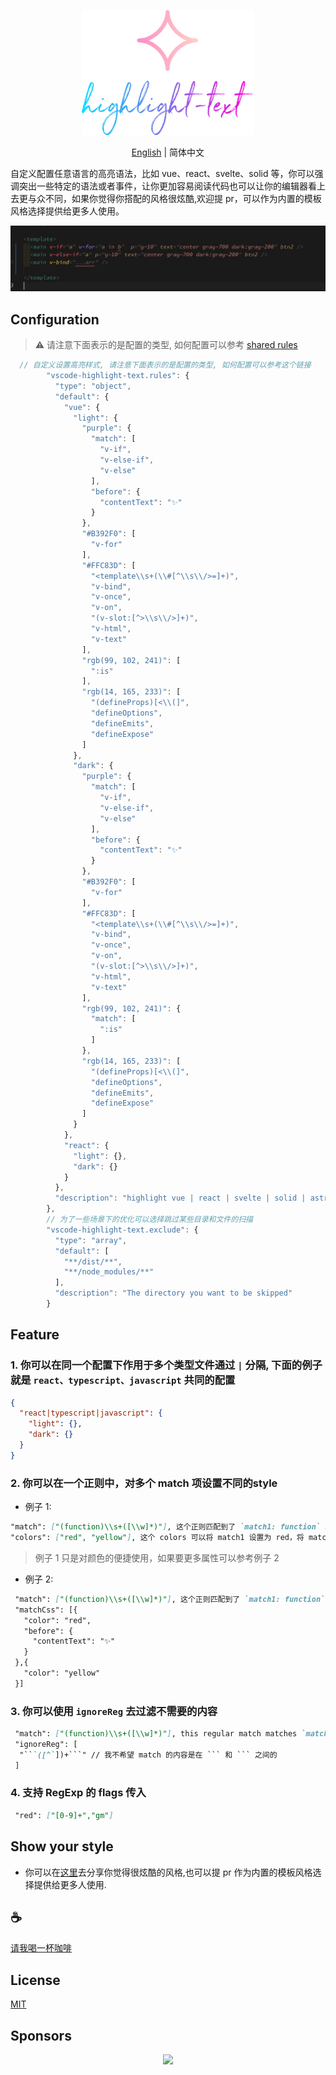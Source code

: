 <p align="center">
<img height="200" src="./icon.png" alt="vscode-highlight-text">
</p>
<p align="center"> <a href="./README.md">English</a> | 简体中文</p>

自定义配置任意语言的高亮语法，比如 vue、react、svelte、solid 等，你可以强调突出一些特定的语法或者事件，让你更加容易阅读代码也可以让你的编辑器看上去更与众不同，如果你觉得你搭配的风格很炫酷,欢迎提 pr，可以作为内置的模板风格选择提供给更多人使用。

![demo](/assets/demo.jpg)

## Configuration
> ⚠️ 请注意下面表示的是配置的类型, 如何配置可以参考 [shared rules](https://github.com/Simon-He95/vscode-highlight-text/issues/5)

```typescript
  // 自定义设置高亮样式, 请注意下面表示的是配置的类型, 如何配置可以参考这个链接
        "vscode-highlight-text.rules": {
          "type": "object",
          "default": {
            "vue": {
              "light": {
                "purple": {
                  "match": [
                    "v-if",
                    "v-else-if",
                    "v-else"
                  ],
                  "before": {
                    "contentText": "✨"
                  }
                },
                "#B392F0": [
                  "v-for"
                ],
                "#FFC83D": [
                  "<template\\s+(\\#[^\\s\\/>=]+)",
                  "v-bind",
                  "v-once",
                  "v-on",
                  "(v-slot:[^>\\s\\/>]+)",
                  "v-html",
                  "v-text"
                ],
                "rgb(99, 102, 241)": [
                  ":is"
                ],
                "rgb(14, 165, 233)": [
                  "(defineProps)[<\\(]",
                  "defineOptions",
                  "defineEmits",
                  "defineExpose"
                ]
              },
              "dark": {
                "purple": {
                  "match": [
                    "v-if",
                    "v-else-if",
                    "v-else"
                  ],
                  "before": {
                    "contentText": "✨"
                  }
                },
                "#B392F0": [
                  "v-for"
                ],
                "#FFC83D": [
                  "<template\\s+(\\#[^\\s\\/>=]+)",
                  "v-bind",
                  "v-once",
                  "v-on",
                  "(v-slot:[^>\\s\\/>]+)",
                  "v-html",
                  "v-text"
                ],
                "rgb(99, 102, 241)": {
                  "match": [
                    ":is"
                  ]
                },
                "rgb(14, 165, 233)": [
                  "(defineProps)[<\\(]",
                  "defineOptions",
                  "defineEmits",
                  "defineExpose"
                ]
              }
            },
            "react": {
              "light": {},
              "dark": {}
            }
          },
          "description": "highlight vue | react | svelte | solid | astro | ... style"
        },
        // 为了一些场景下的优化可以选择跳过某些目录和文件的扫描
        "vscode-highlight-text.exclude": {
          "type": "array",
          "default": [
            "**/dist/**",
            "**/node_modules/**"
          ],
          "description": "The directory you want to be skipped"
        }
```

## Feature

### 1. 你可以在同一个配置下作用于多个类型文件通过 `|` 分隔, 下面的例子就是 `react、typescript、javascript` 共同的配置

```json
{
  "react|typescript|javascript": {
    "light": {},
    "dark": {}
  }
}
```

### 2. 你可以在一个正则中，对多个 match 项设置不同的style

 - 例子 1:

  ```md
  "match": ["(function)\\s+([\\w]*)"], 这个正则匹配到了 `match1: function` 和 `match2: functionName`
  "colors": ["red", "yellow"], 这个 colors 可以将 match1 设置为 red，将 match2 设置为 yellow
  ```
  > 例子 1 只是对颜色的便捷使用，如果要更多属性可以参考例子 2

 - 例子 2:

 ```md
  "match": ["(function)\\s+([\\w]*)"], 这个正则匹配到了 `match1: function` 和 `match2: functionName`
  "matchCss": [{
    "color": "red",
    "before": {
      "contentText": "✨"
    }
  },{
    "color": "yellow"
  }]
  ```

### 3. 你可以使用 `ignoreReg` 去过滤不需要的内容
  ```md
   "match": ["(function)\\s+([\\w]*)"], this regular match matches `match1: function` and `match2: functionName`
   "ignoreReg": [
    "```([^`])+```" // 我不希望 match 的内容是在 ``` 和 ``` 之间的
   ]
   ```

### 4. 支持 RegExp 的 flags 传入
  ```md
   "red": ["[0-9]+","gm"]
   ```

## Show your style

- 你可以在[这里](https://github.com/Simon-He95/vscode-highlight-text/issues/5)去分享你觉得很炫酷的风格,也可以提 pr 作为内置的模板风格选择提供给更多人使用.

## :coffee:

[请我喝一杯咖啡](https://github.com/Simon-He95/sponsor)

## License

[MIT](./license)

## Sponsors

<p align="center">
  <a href="https://cdn.jsdelivr.net/gh/Simon-He95/sponsor/sponsors.svg">
    <img src="https://cdn.jsdelivr.net/gh/Simon-He95/sponsor/sponsors.png"/>
  </a>
</p>
